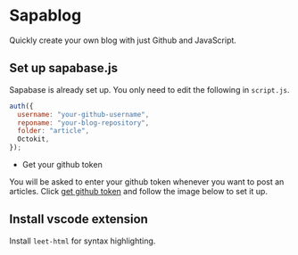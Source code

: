 # Sapablog

Quickly create your own blog with just Github and JavaScript.

## Set up sapabase.js

Sapabase is already set up. You only need to edit the following in `script.js`.

```js
auth({
  username: "your-github-username",
  reponame: "your-blog-repository",
  folder: "article",
  Octokit,
});
```

- Get your github token

You will be asked to enter your github token whenever you want to post an articles. Click [get github token]('assets/media/images/sapablog%20token%20generation%20demo.gif') and follow the image below to set it up.

## Install vscode extension

Install `leet-html` for syntax highlighting.
